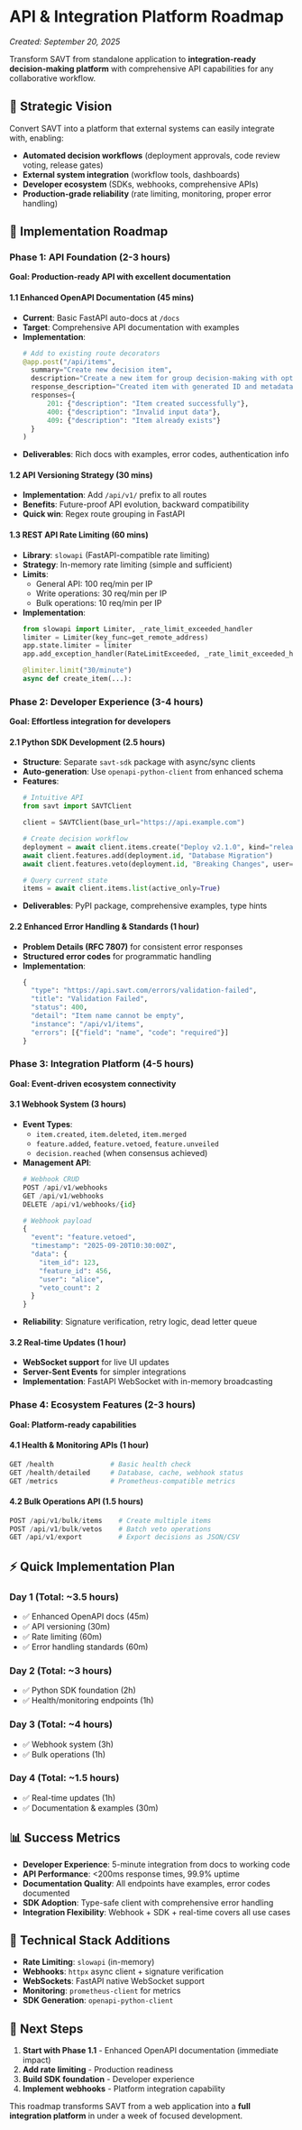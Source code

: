 # API & Integration Platform Roadmap
*Created: September 20, 2025*

Transform SAVT from standalone application to **integration-ready decision-making platform** with comprehensive API capabilities for any collaborative workflow.

## 🎯 **Strategic Vision**

Convert SAVT into a platform that external systems can easily integrate with, enabling:
- **Automated decision workflows** (deployment approvals, code review voting, release gates)
- **External system integration** (workflow tools, dashboards)
- **Developer ecosystem** (SDKs, webhooks, comprehensive APIs)
- **Production-grade reliability** (rate limiting, monitoring, proper error handling)

## 🚀 **Implementation Roadmap**

### **Phase 1: API Foundation** (2-3 hours)
**Goal: Production-ready API with excellent documentation**

#### 1.1 Enhanced OpenAPI Documentation (45 mins)
- **Current**: Basic FastAPI auto-docs at `/docs`
- **Target**: Comprehensive API documentation with examples
- **Implementation**:
  ```python
  # Add to existing route decorators
  @app.post("/api/items",
    summary="Create new decision item",
    description="Create a new item for group decision-making with optional initial features",
    response_description="Created item with generated ID and metadata",
    responses={
        201: {"description": "Item created successfully"},
        400: {"description": "Invalid input data"},
        409: {"description": "Item already exists"}
    }
  )
  ```
- **Deliverables**: Rich docs with examples, error codes, authentication info

#### 1.2 API Versioning Strategy (30 mins)
- **Implementation**: Add `/api/v1/` prefix to all routes
- **Benefits**: Future-proof API evolution, backward compatibility
- **Quick win**: Regex route grouping in FastAPI

#### 1.3 REST API Rate Limiting (60 mins)
- **Library**: `slowapi` (FastAPI-compatible rate limiting)
- **Strategy**: In-memory rate limiting (simple and sufficient)
- **Limits**:
  - General API: 100 req/min per IP
  - Write operations: 30 req/min per IP
  - Bulk operations: 10 req/min per IP
- **Implementation**:
  ```python
  from slowapi import Limiter, _rate_limit_exceeded_handler
  limiter = Limiter(key_func=get_remote_address)
  app.state.limiter = limiter
  app.add_exception_handler(RateLimitExceeded, _rate_limit_exceeded_handler)

  @limiter.limit("30/minute")
  async def create_item(...):
  ```

### **Phase 2: Developer Experience** (3-4 hours)
**Goal: Effortless integration for developers**

#### 2.1 Python SDK Development (2.5 hours)
- **Structure**: Separate `savt-sdk` package with async/sync clients
- **Auto-generation**: Use `openapi-python-client` from enhanced schema
- **Features**:
  ```python
  # Intuitive API
  from savt import SAVTClient

  client = SAVTClient(base_url="https://api.example.com")

  # Create decision workflow
  deployment = await client.items.create("Deploy v2.1.0", kind="release")
  await client.features.add(deployment.id, "Database Migration")
  await client.features.veto(deployment.id, "Breaking Changes", user="alice")

  # Query current state
  items = await client.items.list(active_only=True)
  ```
- **Deliverables**: PyPI package, comprehensive examples, type hints

#### 2.2 Enhanced Error Handling & Standards (1 hour)
- **Problem Details (RFC 7807)** for consistent error responses
- **Structured error codes** for programmatic handling
- **Implementation**:
  ```python
  {
    "type": "https://api.savt.com/errors/validation-failed",
    "title": "Validation Failed",
    "status": 400,
    "detail": "Item name cannot be empty",
    "instance": "/api/v1/items",
    "errors": [{"field": "name", "code": "required"}]
  }
  ```

### **Phase 3: Integration Platform** (4-5 hours)
**Goal: Event-driven ecosystem connectivity**

#### 3.1 Webhook System (3 hours)
- **Event Types**:
  - `item.created`, `item.deleted`, `item.merged`
  - `feature.added`, `feature.vetoed`, `feature.unveiled`
  - `decision.reached` (when consensus achieved)
- **Management API**:
  ```python
  # Webhook CRUD
  POST /api/v1/webhooks
  GET /api/v1/webhooks
  DELETE /api/v1/webhooks/{id}

  # Webhook payload
  {
    "event": "feature.vetoed",
    "timestamp": "2025-09-20T10:30:00Z",
    "data": {
      "item_id": 123,
      "feature_id": 456,
      "user": "alice",
      "veto_count": 2
    }
  }
  ```
- **Reliability**: Signature verification, retry logic, dead letter queue

#### 3.2 Real-time Updates (1 hour)
- **WebSocket support** for live UI updates
- **Server-Sent Events** for simpler integrations
- **Implementation**: FastAPI WebSocket with in-memory broadcasting

### **Phase 4: Ecosystem Features** (2-3 hours)
**Goal: Platform-ready capabilities**

#### 4.1 Health & Monitoring APIs (1 hour)
```python
GET /health              # Basic health check
GET /health/detailed     # Database, cache, webhook status
GET /metrics             # Prometheus-compatible metrics
```

#### 4.2 Bulk Operations API (1.5 hours)
```python
POST /api/v1/bulk/items    # Create multiple items
POST /api/v1/bulk/vetos    # Batch veto operations
GET /api/v1/export         # Export decisions as JSON/CSV
```

## ⚡ **Quick Implementation Plan**

### **Day 1** (Total: ~3.5 hours)
- ✅ Enhanced OpenAPI docs (45m)
- ✅ API versioning (30m)
- ✅ Rate limiting (60m)
- ✅ Error handling standards (60m)

### **Day 2** (Total: ~3 hours)
- ✅ Python SDK foundation (2h)
- ✅ Health/monitoring endpoints (1h)

### **Day 3** (Total: ~4 hours)
- ✅ Webhook system (3h)
- ✅ Bulk operations (1h)

### **Day 4** (Total: ~1.5 hours)
- ✅ Real-time updates (1h)
- ✅ Documentation & examples (30m)

## 📊 **Success Metrics**

- **Developer Experience**: 5-minute integration from docs to working code
- **API Performance**: <200ms response times, 99.9% uptime
- **Documentation Quality**: All endpoints have examples, error codes documented
- **SDK Adoption**: Type-safe client with comprehensive error handling
- **Integration Flexibility**: Webhook + SDK + real-time covers all use cases

## 🔧 **Technical Stack Additions**

- **Rate Limiting**: `slowapi` (in-memory)
- **Webhooks**: `httpx` async client + signature verification
- **WebSockets**: FastAPI native WebSocket support
- **Monitoring**: `prometheus-client` for metrics
- **SDK Generation**: `openapi-python-client`

## 🎯 **Next Steps**

1. **Start with Phase 1.1** - Enhanced OpenAPI documentation (immediate impact)
2. **Add rate limiting** - Production readiness
3. **Build SDK foundation** - Developer experience
4. **Implement webhooks** - Platform integration capability

This roadmap transforms SAVT from a web application into a **full integration platform** in under a week of focused development.
